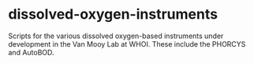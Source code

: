 # dissolved-oxygen-instruments
Scripts for the various dissolved oxygen-based instruments under development in the Van Mooy Lab at WHOI. These include the PHORCYS and AutoBOD.

